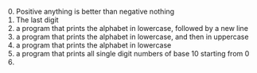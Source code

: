 0. Positive anything is better than negative nothing
1. The last digit
2. a program that prints the alphabet in lowercase, followed by a new line
3. a program that prints the alphabet in lowercase, and then in uppercase
4. a program that prints the alphabet in lowercase
5. a program that prints all single digit numbers of base 10 starting from 0
6. 
